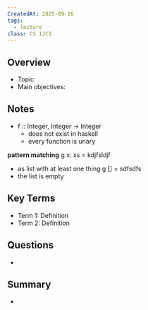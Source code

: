 ```yaml
---
CreatedAt: 2025-09-16
tags:
  - lecture
class: CS 1JC3
---
```

## Overview
- Topic:
- Main objectives:

## Notes
- f :: Integer, Integer -> Integer
	-  does not exist in haskell
	- every function is unary

**pattern matching**
g x: xs = kdjfsldjf
- as list with at least one thing
g [] = sdfsdfs
- the list is empty

## Key Terms
- Term 1: Definition
- Term 2: Definition

## Questions
- 

## Summary
- 
